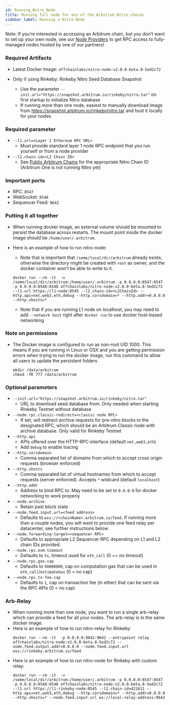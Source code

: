 ```yaml
---
id: Running_Nitro_Node
title: Running full node for any of the Arbitrum Nitro chains
sidebar_label: Running a Nitro Node
---
```


Note: If you’re interested in accessing an Arbitrum chain, but you don’t want to set up your own node, see our [Node Providers](https://developer.offchainlabs.com/docs/node_providers) to get RPC access to fully-managed nodes hosted by one of our partners!

### Required Artifacts

- Latest Docker Image: `offchainlabs/nitro-node:v2.0.0-beta.8-5ed2c72`

- Only if using Rinkeby: Rinkeby Nitro Seed Database Snapshot
  - Use the parameter `--init.url="https://snapshot.arbitrum.io/rinkeby/nitro.tar"` on first startup to initialize Nitro database
  - If running more than one node, easiest to manually download image from https://snapshot.arbitrum.io/rinkeby/nitro.tar and host it locally for your nodes

### Required parameter

- `--l1.url=<Layer 1 Ethereum RPC URL>`
  - Must provide standard layer 1 node RPC endpoint that you run yourself or from a node provider
- `--l2.chain-id=<L2 Chain ID>`
  - See [Public Arbitrum Chains](Public_Chains.md) for the appropriate Nitro Chain ID (Arbitrum One is not running Nitro yet)

### Important ports

- RPC: `8547`
- WebSocket: `8548`
- Sequencer Feed: `9642`

### Putting it all together

- When running docker image, an external volume should be mounted to persist the database across restarts. The mount point inside the docker image should be `/home/user/.arbitrum`.
- Here is an example of how to run nitro-node:

  - Note that is important that `/some/local/dir/arbitrum` already exists, otherwise the directory might be created with `root` as owner, and the docker container won't be able to write to it.

  ```
  docker run --rm -it  -v /some/local/dir/arbitrum:/home/user/.arbitrum -p 0.0.0.0:8547:8547 -p 0.0.0.0:8548:8548 offchainlabs/nitro-node:v2.0.0-beta.8-5ed2c72 --l1.url https://l1-node:8545 --l2.chain-id=<L2ChainId> --http.api=net,web3,eth,debug --http.corsdomain=* --http.addr=0.0.0.0 --http.vhosts=*
  ```

  - Note that if you are running L1 node on localhost, you may need to add `--network host` right after `docker run` to use docker host-based networking

### Note on permissions

- The Docker image is configured to run as non-root UID 1000. This means if you are running in Linux or OSX and you are getting permission errors when trying to run the docker image, run this command to allow all users to update the persistent folders
  ```
  mkdir /data/arbitrum
  chmod -fR 777 /data/arbitrum
  ```

### Optional parameters

- `--init.url="https://snapshot.arbitrum.io/rinkeby/nitro.tar"`
  - URL to download seed database from. Only needed when starting Rinkeby Testnet without database
- `--node.rpc.classic-redirect=<classic node RPC>`
  - If set, will redirect archive requests for pre-nitro blocks to the designated RPC, which should be an Arbitrum Classic node with archive database. Only valid for Rinkeby Testnet
- `--http.api`
  - APIs offered over the HTTP-RPC interface (default `net,web3,eth`)
  - Add `debug` to enable tracing
- `--http.corsdomain`
  - Comma separated list of domains from which to accept cross origin requests (browser enforced)
- `--http.vhosts`
  - Comma separated list of virtual hostnames from which to accept requests (server enforced). Accepts `*` wildcard (default `localhost`)
- `--http.addr`
  - Address to bind RPC to. May need to be set to `0.0.0.0` for docker networking to work properly
- `--node.archive`
  - Retain past block state
- `--node.feed.input.url=<feed address>`
  - Defaults to `wss://<chainName>.arbitrum.io/feed`. If running more than a couple nodes, you will want to provide one feed relay per datacenter, see further instructions below.
- `--node.forwarding-target=<sequencer RPC>`
  - Defaults to appropriate L2 Sequencer RPC depending on L1 and L2 chain IDs provided.
- `--node.rpc.evm-timeout`
  - Defaults to `5s`, timeout used for `eth_call` (0 == no timeout)
- `--node.rpc.gas-cap`
  - Defaults to `50000000`, cap on computation gas that can be used in `eth_call`/`estimateGas` (0 = no cap)
- `--node.rpc.tx-fee-cap`
  - Defaults to `1`, cap on transaction fee (in ether) that can be sent via the RPC APIs (0 = no cap)

### Arb-Relay

- When running more than one node, you want to run a single arb-relay which can provide a feed for all your nodes.
  The arb-relay is in the same docker image.
- Here is an example of how to run nitro-relay for Rinkeby:
  ```
  docker run --rm -it  -p 0.0.0.0:9642:9642 --entrypoint relay offchainlabs/nitro-node:v2.0.0-beta.8-5ed2c72 --node.feed.output.addr=0.0.0.0 --node.feed.input.url wss://rinkeby.arbitrum.io/feed
  ```
- Here is an example of how to run nitro-node for Rinkeby with custom relay:
  ```
  docker run --rm -it  -v /some/local/dir/arbitrum:/home/user/.arbitrum -p 0.0.0.0:8547:8547 -p 0.0.0.0:8548:8548 offchainlabs/nitro-node:v2.0.0-beta.8-5ed2c72 --l1.url https://l1-rinkeby-node:8545 --l2.chain-id=421611 --http.api=net,web3,eth,debug --http.corsdomain=* --http.addr=0.0.0.0 --http.vhosts=* --node.feed.input.url ws://local-relay-address:9642
  ```
